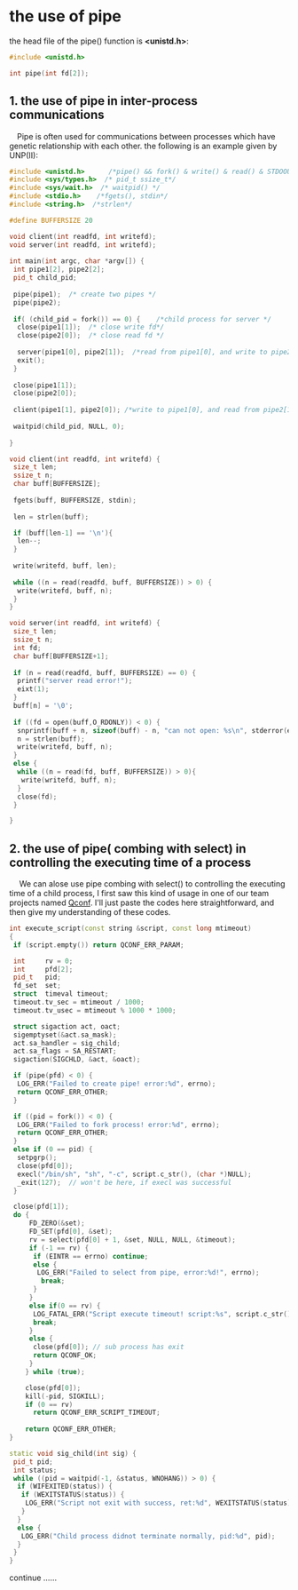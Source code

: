 # the use of pipe #
  the head file of the pipe() function is **<unistd.h>**:
```cpp
#include <unistd.h>

int pipe(int fd[2]);
```
## 1. the use of pipe in inter-process communications ##
&ensp;&ensp;Pipe is often used for communications between processes which have genetic relationship with each other. the following is an example given by UNP(II):
```cpp
#include <unistd.h>      /*pipe() && fork() & write() & read() & STDOOUT_FILENO*/
#include <sys/types.h>  /* pid_t ssize_t*/
#include <sys/wait.h>  /* waitpid() */
#include <stdio.h>    /*fgets(), stdin*/
#include <string.h>  /*strlen*/ 

#define BUFFERSIZE 20

void client(int readfd, int writefd);
void server(int readfd, int writefd);
    
int main(int argc, char *argv[]) {
 int pipe1[2], pipe2[2];
 pid_t child_pid;
 
 pipe(pipe1);  /* create two pipes */
 pipe(pipe2);
 
 if( (child_pid = fork()) == 0) {    /*child process for server */
  close(pipe1[1]);  /* close write fd*/
  close(pipe2[0]);  /* close read fd */
   
  server(pipe1[0], pipe2[1]);  /*read from pipe1[0], and write to pipe2[1]*/
  exit(); 
 }
 
 close(pipe1[1]);
 close(pipe2[0]);
 
 client(pipe1[1], pipe2[0]); /*write to pipe1[0], and read from pipe2[1]*/
 
 waitpid(child_pid, NULL, 0);
 
}

void client(int readfd, int writefd) {
 size_t len;
 ssize_t n;
 char buff[BUFFERSIZE];
 
 fgets(buff, BUFFERSIZE, stdin);
 
 len = strlen(buff);

 if (buff[len-1] == '\n'){
  len--;
 }
 
 write(writefd, buff, len);
 
 while ((n = read(readfd, buff, BUFFERSIZE)) > 0) {
  write(writefd, buff, n);
 }
}

void server(int readfd, int writefd) {
 size_t len;
 ssize_t n;
 int fd;
 char buff[BUFFERSIZE+1];
 
 if (n = read(readfd, buff, BUFFERSIZE) == 0) {
  printf("server read error!");
  eixt(1);
 }
 buff[n] = '\0';
 
 if ((fd = open(buff,O_RDONLY)) < 0) {
  snprintf(buff + n, sizeof(buff) - n, "can not open: %s\n", stderror(errno));
  n = strlen(buff);
  write(writefd, buff, n);
 }
 else {
  while ((n = read(fd, buff, BUFFERSIZE)) > 0){
   write(writefd, buff, n);
  }
  close(fd);
 }

}
```

## 2. the use of pipe( combing with select) in controlling the executing time of a process ##
&ensp;&ensp; We can alose use pipe combing with select() to controlling the executing time of a child process, 
I first saw this kind of usage in one of our team projects named [Qconf](https://github.com/Qihoo360/QConf/blob/master/agent/qconf_script.cc#L50).
I'll just paste the codes here straightforward, and then give my understanding of these codes.
```cpp
int execute_script(const string &script, const long mtimeout)
{
 if (script.empty()) return QCONF_ERR_PARAM;

 int     rv = 0;
 int     pfd[2];
 pid_t   pid;
 fd_set  set;
 struct  timeval timeout;
 timeout.tv_sec = mtimeout / 1000;
 timeout.tv_usec = mtimeout % 1000 * 1000;

 struct sigaction act, oact;
 sigemptyset(&act.sa_mask);
 act.sa_handler = sig_child;
 act.sa_flags = SA_RESTART;
 sigaction(SIGCHLD, &act, &oact);

 if (pipe(pfd) < 0) {
  LOG_ERR("Failed to create pipe! error:%d", errno);
  return QCONF_ERR_OTHER; 
 }

 if ((pid = fork()) < 0) {
  LOG_ERR("Failed to fork process! error:%d", errno);
  return QCONF_ERR_OTHER; 
 } 
 else if (0 == pid) {
  setpgrp();
  close(pfd[0]);
  execl("/bin/sh", "sh", "-c", script.c_str(), (char *)NULL);
  _exit(127);  // won't be here, if execl was successful
 }

 close(pfd[1]);
 do {
     FD_ZERO(&set); 
     FD_SET(pfd[0], &set);
     rv = select(pfd[0] + 1, &set, NULL, NULL, &timeout);
     if (-1 == rv) {
      if (EINTR == errno) continue;
      else {
       LOG_ERR("Failed to select from pipe, error:%d!", errno);
        break;
      }
     }
     else if(0 == rv) {
      LOG_FATAL_ERR("Script execute timeout! script:%s", script.c_str());
      break;
     }
     else {
      close(pfd[0]); // sub process has exit
      return QCONF_OK;
     }
    } while (true);

    close(pfd[0]);
    kill(-pid, SIGKILL);
    if (0 == rv) 
      return QCONF_ERR_SCRIPT_TIMEOUT;
      
    return QCONF_ERR_OTHER;
}

static void sig_child(int sig) {
 pid_t pid;
 int status;
 while ((pid = waitpid(-1, &status, WNOHANG)) > 0) {
  if (WIFEXITED(status)) {
   if (WEXITSTATUS(status)) {
    LOG_ERR("Script not exit with success, ret:%d", WEXITSTATUS(status));
   }
  }
  else {
   LOG_ERR("Child process didnot terminate normally, pid:%d", pid);
  }
 }
}

```
continue ……


